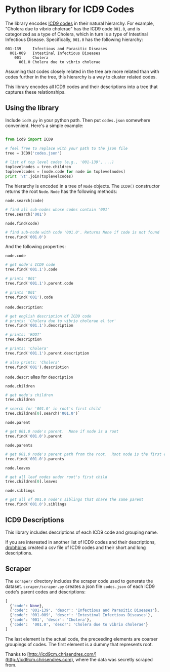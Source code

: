 # Python library for ICD9 Codes

The library encodes [ICD9
codes](https://en.wikipedia.org/wiki/International_Statistical_Classification_of_Diseases_and_Related_Health_Problems#ICD-9)
in their natural hierarchy.  For example, "Cholera due to vibrio cholerae" has
the ICD9 code `001.0`, and is categorized as a type of Cholera, which in turn
is a type of Intestinal Infectious Disease.  Specifically, `001.0` has the
following hierarchy:

    001-139     Infectious and Parasitic Diseases
      001-009   Intestinal Infectious Diseases
        001     Cholera
          001.0 Cholera due to vibrio cholerae

Assuming that codes closely related in the tree are more related than with
codes further in the tree, this hierarchy is a way to cluster related codes.

This library encodes all ICD9 codes and their descriptions into a tree that
captures these relationships.


## Using the library

Include `icd9.py` in your python path.  Then put `codes.json` somewhere
convenient.  Here's a simple example:

```python

from icd9 import ICD9

# feel free to replace with your path to the json file
tree = ICD9('codes.json')

# list of top level codes (e.g., '001-139', ...)
toplevelnodes = tree.children
toplevelcodes = [node.code for node in toplevelnodes]
print '\t'.join(toplevelcodes)
```


The hierarchy is encoded in a tree of `Node` objects.  The `ICD9()` constructor
returns the root `Node`.  `Node` has the following methods:

`node.search(code)`

```python
# find all sub-nodes whose codes contain '001'
tree.search('001')
```

`node.find(code)`

```python
# find sub-node with code '001.0'. Returns None if code is not found
tree.find('001.0')
```

And the following properties:

`node.code`

```python
# get node's ICD9 code
tree.find('001.1').code

# prints '001'
tree.find('001.1').parent.code

# prints '001'
tree.find('001').code
```

`node.description`:

```python
# get english description of ICD9 code
# prints: 'Cholera due to vibrio cholerae el tor'
tree.find('001.1').description

# prints: 'ROOT'
tree.description

# prints: 'Cholera'
tree.find('001.1').parent.description

# also prints: 'Cholera'
tree.find('001').description
```

`node.descr`: alias for `description`

`node.children`

```python
# get node's children
tree.children

# search for '001.0' in root's first child
tree.children[0].search('001.0')`
```

`node.parent`

```python
# get 001.0 node's parent.  None if node is a root
tree.find('001.0').parent
```

`node.parents`

```python
# get 001.0 node's parent path from the root.  Root node is the first element
tree.find('001.0').parents
```

`node.leaves`

```python
# get all leaf nodes under root's first child
tree.children[0].leaves
```

`node.siblings`

```python
# get all of 001.0 node's siblings that share the same parent
tree.find('001.0').siblings
```


## ICD9 Descriptions

This library includes descriptions of each ICD9 code and grouping name.

If you are interested in another list of ICD9 codes and their descriptions,
[drobhbins](https://github.com/drobbins/ICD9) created a csv file of ICD9 codes
and their short and long descriptions.

## Scraper

The `scraper/` directory includes the scraper code used to generate the
dataset.  `scraper/scraper.py` creates a json file `codes.json` of each ICD9
code's parent codes and descriptions:

```python
[
  {'code': None},
  {'code': '001-139', 'descr': 'Infectious and Parasitic Diseases'},
  {'code': '001-009', 'descr': 'Intestinal Infectious Diseases'},
  {'code': '001', 'descr': 'Cholera'},
  {'code':  '001.0', 'descr': 'Cholera due to vibrio cholerae'}
]
```

The last element is the actual code, the preceeding elements are coarser
groupings of codes.  The first element is a dummy that represents root.

Thanks to [http://icd9cm.chrisendres.com/](http://icd9cm.chrisendres.com),
where the data was secretly scraped from.
